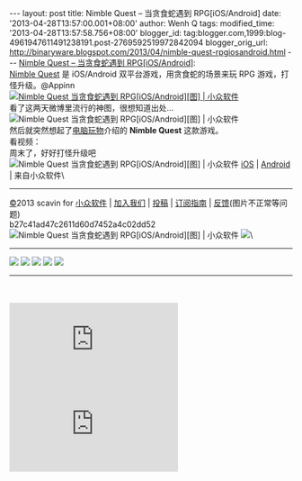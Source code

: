 --- layout: post title: Nimble Quest – 当贪食蛇遇到 RPG[iOS/Android]
date: '2013-04-28T13:57:00.001+08:00' author: Wenh Q tags:
modified\_time: '2013-04-28T13:57:58.756+08:00' blogger\_id:
tag:blogger.com,1999:blog-4961947611491238191.post-2769592519972842094
blogger\_orig\_url:
http://binaryware.blogspot.com/2013/04/nimble-quest-rpgiosandroid.html
--- [Nimble Quest – 当贪食蛇遇到
RPG[iOS/Android]](http://www.appinn.com/nimble-quest/): \
[Nimble Quest](http://www.appinn.com/nimble-quest/) 是 iOS/Android
双平台游戏，用贪食蛇的场景来玩 RPG 游戏，打怪升级。@Appinn\
[![Nimble Quest 当贪食蛇遇到 RPG[iOS/Android][图] |
小众软件](http://img3.appinn.com/images/201303/235952.png/o "Nimble Quest 当贪食蛇遇到 RPG[iOS/Android][图] | 小众软件")](http://www.appinn.com/nimble-quest/)\
看了这两天微博里流行的神图，很想知道出处…\
![Nimble Quest 当贪食蛇遇到 RPG[iOS/Android][图] |
小众软件](http://ww3.sinaimg.cn/large/6e53d84fjw1e3jincyh71g.gif "Nimble Quest 当贪食蛇遇到 RPG[iOS/Android][图] | 小众软件")\
然后就突然想起了[电脑玩物](http://playpcesor.blogspot.com/2013/03/nimble-quest-rpg.html)介绍的
**Nimble Quest** 这款游戏。\
看视频：\
周末了，好好打怪升级吧\
![Nimble Quest 当贪食蛇遇到 RPG[iOS/Android][图] |
小众软件](http://www.appinn.com/wp-content/down.gif "点击右侧的链接下载本软件")
[iOS](https://itunes.apple.com/us/app/nimble-quest/id583638819?mt=8) |
[Android](https://play.google.com/store/apps/details?id=com.nimblebit.nimblequest)
| 来自小众软件\

* * * * *

[©](http://www.appinn.com/copyright/?utm_source=feeds&utm_medium=copyright&utm_campaign=feeds "版权声明")2013
scavin for
[小众软件](http://www.appinn.com/?utm_source=feeds&utm_medium=appinn&utm_campaign=feeds "本文来自小众软件")
|
[加入我们](http://www.appinn.com/join-us/?utm_source=feeds&utm_medium=joinus&utm_campaign=feeds "加入小众软件")
|
[投稿](http://www.appinn.com/contribute/?utm_source=feeds&utm_medium=contribute&utm_campaign=feeds "给小众软件投稿")
|
[订阅指南](http://www.appinn.com/feeds-subscribe/?utm_source=feeds&utm_medium=feedsubscribe&utm_campaign=feeds "可以分类订阅小众，Windows/MAC/游戏")
| [反馈](http://appinn.wufoo.com/forms/eccae-aeeae/)(图片不正常等问题)\
b27c41ad47c2611d60d7452a4c02dd52\
![Nimble Quest 当贪食蛇遇到 RPG[iOS/Android][图] |
小众软件](http://s33.sitemeter.com/meter.asp?site=s33appinn "Nimble Quest 当贪食蛇遇到 RPG[iOS/Android][图] | 小众软件")
![](http://appinn.feedsportal.com/c/33935/f/615575/s/2aa98782/mf.gif)\
  ---------------------------------------------------------------------------------------------------------------------------------------------------------------------------------------------------------------------------------------------------------------------------------------------------------------------------------------------------------------------------------------------------------------------------------------------------------------------------------------------------------------------------------------------------------------------------------------------------------------------------------------------------------------------------------------------------------------------------------------------------------------------------------------------------------------------------------------------------------------------------------------------------------------------------------------------------------------------------------------------------------------------------------------------------------------------------------------------------------------------------------------------------------------------------------------------------------------------------------------------------------------------------------------------------- --
  [![](http://res3.feedsportal.com/social/twitter.png)](http://share.feedsportal.com/share/twitter/?u=http%3A%2F%2Fwww.appinn.com%2Fnimble-quest%2F&t=Nimble+Quest+%E2%80%93+%E5%BD%93%E8%B4%AA%E9%A3%9F%E8%9B%87%E9%81%87%E5%88%B0+RPG%5BiOS%2FAndroid%5D) [![](http://res3.feedsportal.com/social/facebook.png)](http://share.feedsportal.com/share/facebook/?u=http%3A%2F%2Fwww.appinn.com%2Fnimble-quest%2F&t=Nimble+Quest+%E2%80%93+%E5%BD%93%E8%B4%AA%E9%A3%9F%E8%9B%87%E9%81%87%E5%88%B0+RPG%5BiOS%2FAndroid%5D) [![](http://res3.feedsportal.com/social/linkedin.png)](http://share.feedsportal.com/share/linkedin/?u=http%3A%2F%2Fwww.appinn.com%2Fnimble-quest%2F&t=Nimble+Quest+%E2%80%93+%E5%BD%93%E8%B4%AA%E9%A3%9F%E8%9B%87%E9%81%87%E5%88%B0+RPG%5BiOS%2FAndroid%5D) [![](http://res3.feedsportal.com/social/googleplus.png)](http://share.feedsportal.com/share/gplus/?u=http%3A%2F%2Fwww.appinn.com%2Fnimble-quest%2F&t=Nimble+Quest+%E2%80%93+%E5%BD%93%E8%B4%AA%E9%A3%9F%E8%9B%87%E9%81%87%E5%88%B0+RPG%5BiOS%2FAndroid%5D) [![](http://res3.feedsportal.com/social/email.png)](http://share.feedsportal.com/share/email/?u=http%3A%2F%2Fwww.appinn.com%2Fnimble-quest%2F&t=Nimble+Quest+%E2%80%93+%E5%BD%93%E8%B4%AA%E9%A3%9F%E8%9B%87%E9%81%87%E5%88%B0+RPG%5BiOS%2FAndroid%5D)   
  ---------------------------------------------------------------------------------------------------------------------------------------------------------------------------------------------------------------------------------------------------------------------------------------------------------------------------------------------------------------------------------------------------------------------------------------------------------------------------------------------------------------------------------------------------------------------------------------------------------------------------------------------------------------------------------------------------------------------------------------------------------------------------------------------------------------------------------------------------------------------------------------------------------------------------------------------------------------------------------------------------------------------------------------------------------------------------------------------------------------------------------------------------------------------------------------------------------------------------------------------------------------------------------------------------- --

\
\
[![](http://da.feedsportal.com/r/163068040301/u/0/f/615575/c/33935/s/2aa98782/a2.img)](http://da.feedsportal.com/r/163068040301/u/0/f/615575/c/33935/s/2aa98782/a2.htm)![](http://pi.feedsportal.com/r/163068040301/u/0/f/615575/c/33935/s/2aa98782/a2t.img)
